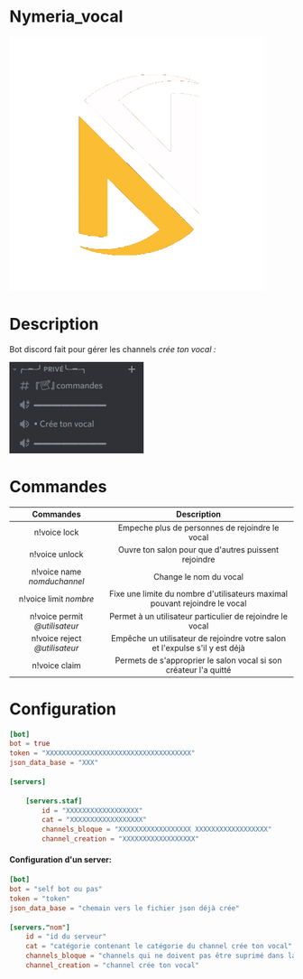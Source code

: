 # Nymeria_vocal

![nymeria_gif](./image/circle_logo.gif)

# Description

Bot discord fait pour gérer les channels *crée ton vocal :*

![nymeria_crée_ton_vocal](./image/cree_ton_vocal.png)

# Commandes


| Commandes  | Description  |
| :---------------: |:---------------:|
| n!voice lock | Empeche plus de personnes de rejoindre le vocal |
| n!voice unlock | Ouvre ton salon pour que d'autres puissent rejoindre |
| n!voice name *nomduchannel* | Change le nom du vocal |
| n!voice limit *nombre* | Fixe une limite du nombre d'utilisateurs maximal pouvant rejoindre le vocal |
| n!voice permit *@utilisateur* | Permet à un utilisateur particulier de rejoindre le vocal |
| n!voice reject *@utilisateur* | Empêche un utilisateur de rejoindre votre salon et l'expulse s'il y est déjà |
| n!voice claim | Permets de s'approprier le salon vocal si son créateur l'a quitté |

# Configuration

```Toml
[bot]
bot = true
token = "XXXXXXXXXXXXXXXXXXXXXXXXXXXXXXXXXXXX"
json_data_base = "XXX"

[servers]

    [servers.staf]
        id = "XXXXXXXXXXXXXXXXXX"
        cat = "XXXXXXXXXXXXXXXXXX"
        channels_bloque = "XXXXXXXXXXXXXXXXXX XXXXXXXXXXXXXXXXXX"
        channel_creation = "XXXXXXXXXXXXXXXXXX"
```


#### Configuration d'un server:

```toml
[bot]
bot = "self bot ou pas"
token = "token"
json_data_base = "chemain vers le fichier json déjà crée"

[servers."nom"]
    id = "id du serveur"
    cat = "catégorie contenant le catégorie du channel crée ton vocal"
    channels_bloque = "channels qui ne doivent pas être suprimé dans la catégorie"
    channel_creation = "channel crée ton vocal"
```